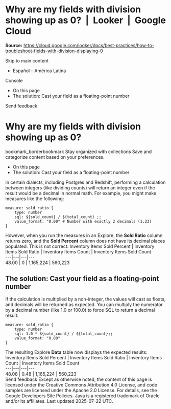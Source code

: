 # Why are my fields with division showing up as 0?  |  Looker  |  Google Cloud

**Source:** https://cloud.google.com/looker/docs/best-practices/how-to-troubleshoot-fields-with-division-displaying-0

Skip to main content 
  * Español – América Latina

Console 


  * On this page
  * The solution: Cast your field as a floating-point number 




Send feedback 
#  Why are my fields with division showing up as 0?
bookmark_borderbookmark Stay organized with collections  Save and categorize content based on your preferences.
  * On this page
  * The solution: Cast your field as a floating-point number 


In certain dialects, including Postgres and Redshift, performing a calculation between integers (like dividing counts) will return an integer even if the result would be a decimal in normal math. For example, you might make measures like the following: 
```
measure: sold_ratio {
    type: number
    sql: ${sold_count} / ${total_count} ;;
    value_format: "0.00" # Number with exactly 2 decimals (1.23)
}
```

However, when you run the measures in an Explore, the **Sold Ratio** column returns zero, and the **Sold Percent** column does not have its decimal places populated. This is not correct: 
Inventory Items Sold Percent | Inventory Items Sold Ratio | Inventory Items Count | Inventory Items Sold Count  
---|---|---|---  
48.00 | 0 | 1,165,224 | 560,223  
##  The solution: Cast your field as a floating-point number 
If the calculation is multiplied by a non-integer, the values will cast as floats, and decimals will be returned as expected. You can multiply the numerator by a decimal number (like 1.0 or 100.0) to force SQL to return a decimal result: 
```
measure: sold_ratio {
    type: number
    sql: 1.0 * ${sold_count} / ${total_count};;
    value_format: "0.00"
}
```

The resulting Explore **Data** table now displays the expected results: 
Inventory Items Sold Percent | Inventory Items Sold Ratio | Inventory Items Count | Inventory Items Sold Count  
---|---|---|---  
48.08 | 0.48 | 1,165,224 | 560,223  
Send feedback 
Except as otherwise noted, the content of this page is licensed under the Creative Commons Attribution 4.0 License, and code samples are licensed under the Apache 2.0 License. For details, see the Google Developers Site Policies. Java is a registered trademark of Oracle and/or its affiliates.
Last updated 2025-07-22 UTC.


